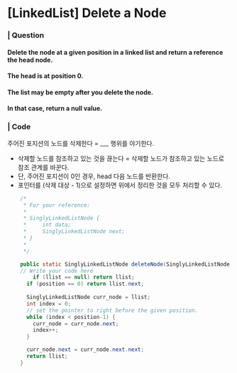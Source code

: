 # [LinkedList] Delete a Node 

### | Question 

#### Delete the node at a given position in a linked list and return a reference the head node. 

#### The head is at position 0.

#### The list may be empty after you delete the node. 

#### In that case, return a null value.

### | Code

주어진 포지션의 노드를 삭제한다 = ___ 행위를 야기한다. 

- 삭제할 노드를 참조하고 있는 것을 끊는다 = 삭제할 노드가 참조하고 있는 노드로 참조 관계를 바꾼다. 
- 단, 주어진 포지션이 0인 경우, head 다음 노드를 반환한다. 
- 포인터를 (삭제 대상 - 1)으로 설정하면 위에서 정리한 것을 모두 처리할 수 있다.

```java
    /*
     * For your reference:
     *
     * SinglyLinkedListNode {
     *     int data;
     *     SinglyLinkedListNode next;
     * }
     *
     */

    public static SinglyLinkedListNode deleteNode(SinglyLinkedListNode llist, int position) {
    // Write your code here
     	if (llist == null) return llist;
      if (position == 0) return llist.next;
      
      SinglyLinkedListNode curr_node = llist;
      int index = 0;
      // set the pointer to right before the given position.
      while (index < position-1) {
      	curr_node = curr_node.next; 
        index++; 
      }

      curr_node.next = curr_node.next.next;
      return llist;
    }
```

